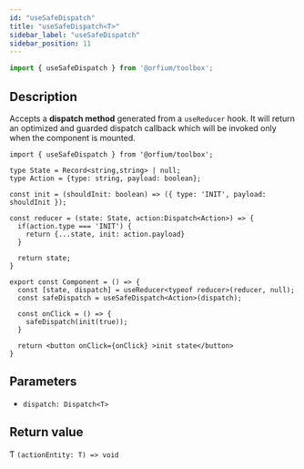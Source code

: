 ```yaml
---
id: "useSafeDispatch"
title: "useSafeDispatch<T>"
sidebar_label: "useSafeDispatch"
sidebar_position: 11
---
```


```ts
import { useSafeDispatch } from '@orfium/toolbox';
```

## Description

Accepts a **dispatch method** generated from a `useReducer` hook. 
It will return an optimized and guarded dispatch callback which will be invoked only when the component is mounted.

```tsx
import { useSafeDispatch } from '@orfium/toolbox';

type State = Record<string,string> | null;
type Action = {type: string, payload: boolean};

const init = (shouldInit: boolean) => ({ type: 'INIT', payload: shouldInit });

const reducer = (state: State, action:Dispatch<Action>) => {
  if(action.type === 'INIT') {
    return {...state, init: action.payload}
  }
  
  return state;
}

export const Component = () => {
  const [state, dispatch] = useReducer<typeof reducer>(reducer, null);
  const safeDispatch = useSafeDispatch<Action>(dispatch);

  const onClick = () => {
    safeDispatch(init(true));
  }
  
  return <button onClick={onClick} >init state</button>
}

```

## Parameters

* `dispatch: Dispatch<T>`

## Return value

Ƭ `(actionEntity: T) => void` 

